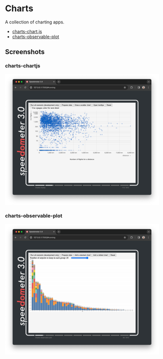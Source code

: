 # Charts

A collection of charting apps.

-   [charts-chart.js](./charts-chartjs/README.md)
-   [charts-observable-plot](./charts-observable-plot/README.md)

## Screenshots

### charts-chartjs

![charts-chartjs](./screenshot_chartjs.png)

### charts-observable-plot

![charts-observable-plot](./screenshot_observable_plot.png)